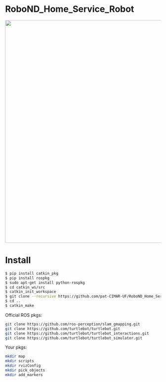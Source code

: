 # RoboND_Home_Service_Robot
<p align="center">
    <img src="image/demo.gif" width="720px" alt=""/>
</p>

# Install

```bash
$ pip install catkin_pkg
$ pip install rospkg
$ sudo apt-get install python-rospkg
$ cd catkin_ws/src
$ catkin_init_workspace
$ git clone --recursive https://github.com/pat-CIMAR-UF/RoboND_Home_Service_Robot.git
$ cd ..
$ catkin_make
```

Official ROS pkgs:
```bash
git clone https://github.com/ros-perception/slam_gmapping.git
git clone https://github.com/turtlebot/turtlebot.git
git clone https://github.com/turtlebot/turtlebot_interactions.git 
git clone https://github.com/turtlebot/turtlebot_simulator.git
```
Your pkgs:
```bash
mkdir map
mkdir scripts
mkdir rvizConfig
mkdir pick_objects
mkdir add_markers
```
